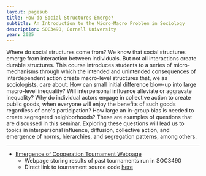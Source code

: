 ```yaml
---
layout: pagesub
title: How do Social Structures Emerge?
subtitle: An Introduction to the Micro-Macro Problem in Sociology
description: SOC3490, Cornell University
year: 2025
---
```


Where do social structures come from? We know that social structures emerge from interaction between individuals. But not all interactions create durable structures. This course introduces students to a series of micro-mechanisms through which the intended and unintended consequences of interdependent action create macro-level structures that, we as sociologists, care about. How can small initial difference blow-up into large macro-level inequality? Will interpersonal influence alleviate or aggravate inequality? Why do individual actors engage in collective action to create public goods, when everyone will enjoy the benefits of such goods regardless of one's participation? How large an in-group bias is needed to create segregated neighborhoods? These are examples of questions that are discussed in this seminar. Exploring these questions will lead us to topics in interpersonal influence, diffusion, collective action, and emergence of norms, hierarchies, and segregation patterns, among others.

<hr>

- [Emergence of Cooperation Tournament Webpage](https://baruuum.github.io/IPDgame/)
    - Webpage storing results of past tournaments run in SOC3490
    - Direct link to tournament source code [here](https://github.com/baruuum/IPDgame)

<!-- **Syllabus**

{:.teaching-posts}
- <a href="{{ '/assets/teaching/2025_MicroMacro/SOC3490_syllabus.pdf' | prepend: site.baseurl | prepend: site.url }}"> Syllabus </a> -->
